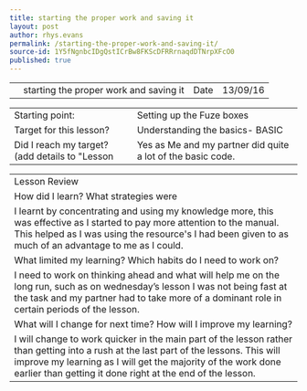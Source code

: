 ```yaml
---
title: starting the proper work and saving it
layout: post
author: rhys.evans
permalink: /starting-the-proper-work-and-saving-it/
source-id: 1Y5fNgnbcIDgQstICrBw8FKScDFRRrnaqdDTNrpXFcO0
published: true
---
```

<table>
  <tr>
    <td></td>
    <td>starting the proper work and saving it</td>
    <td>Date</td>
    <td>13/09/16</td>
  </tr>
</table>


<table>
  <tr>
    <td>Starting point:</td>
    <td>Setting up the Fuze boxes</td>
  </tr>
  <tr>
    <td>Target for this lesson?</td>
    <td>Understanding the basics- BASIC</td>
  </tr>
  <tr>
    <td>Did I reach my target? 
(add details to "Lesson </td>
    <td>Yes as Me and my partner did quite a lot of the basic code.</td>
  </tr>
</table>


<table>
  <tr>
    <td>Lesson Review</td>
  </tr>
  <tr>
    <td>How did I learn? What strategies were </td>
  </tr>
  <tr>
    <td>I learnt by concentrating and using my knowledge more, this was effective as I started to pay more attention to the manual. This helped as I was using the resource's I had been given to as much of an advantage to me as I could.</td>
  </tr>
  <tr>
    <td>What limited my learning? Which habits do I need to work on? </td>
  </tr>
  <tr>
    <td>I need to work on thinking ahead and what will help me on the long run, such as on wednesday’s lesson I was not being fast at the task and my partner had to take more of a dominant role in certain periods of the lesson.</td>
  </tr>
  <tr>
    <td>What will I change for next time? How will I improve my learning?</td>
  </tr>
  <tr>
    <td>I will change to work quicker in the main part of the lesson rather than getting into a rush at the last part of the lessons. This will improve my learning as I will get the majority of the work done earlier than getting it done right at the end of the lesson.</td>
  </tr>
</table>


